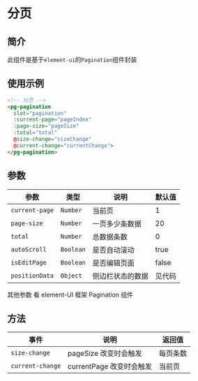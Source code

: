 # 分页
## 简介
此组件是基于`element-ui`的`Pagination`组件封装

<src-BackToTop></src-BackToTop>
<src-MetaChange descript="测试使用"></src-MetaChange>

## 使用示例
```html
<!-- 分页 -->
<pg-pagination
  slot="pagination"
  :current-page="pageIndex"
  :page-size="pageSize"
  :total="total"
  @size-change="sizeChange"
  @current-change="currentChange">
</pg-pagination>
```

## 参数
参数 | 类型 | 说明 |默认值 |
---|---|---|---|
`current-page` | `Number`| 当前页  | 1|
`page-size` | `Number` | 一页多少条数据    | 20 |
`total`| `Number` | 总数据条数 | 0 |
`autoScroll`| `Boolean` | 是否自动滚动|true |
`isEditPage`| `Boolean` | 是否编辑页面|false |
`positionData`| `Object` | 侧边栏状态的数据 |见代码 |

其他参数 看 element-UI 框架 Pagination 组件

## 方法
事件 | 说明 |返回值 |
---|---|---|
`size-change` | pageSize 改变时会触发  | 每页条数|
`current-change`  | currentPage 改变时会触发 | 当前页 |